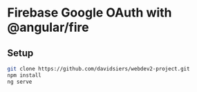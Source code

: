 # Firebase Google OAuth with @angular/fire

## Setup

``` sh
git clone https://github.com/davidsiers/webdev2-project.git
npm install
ng serve
```
